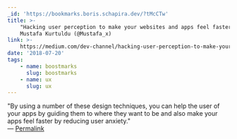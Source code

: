 ```yaml
---
_id: 'https://bookmarks.boris.schapira.dev/?tMcCTw'
title: >-
    "Hacking user perception to make your websites and apps feel faster",
    Mustafa Kurtuldu (@Mustafa_x)
link: >-
    https://medium.com/dev-channel/hacking-user-perception-to-make-your-websites-and-apps-feel-faster-922636b620e3
date: '2018-07-20'
tags:
    - name: boostmarks
      slug: boostmarks
    - name: ux
      slug: ux
---
```


&quot;By using a number of these design techniques, you can help the user of
your apps by guiding them to where they want to be and also make your apps feel
faster by reducing user anxiety.&quot; <br>&#8212;
<a href="https://bookmarks.boris.schapira.dev/?tMcCTw" title="Permalink">Permalink</a>
